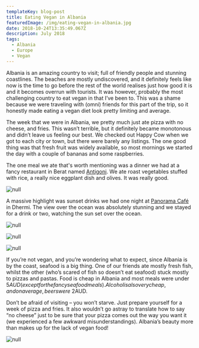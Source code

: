 ```yaml
---
templateKey: blog-post
title: Eating Vegan in Albania
featuredImage: /img/eating-vegan-in-albania.jpg
date: 2018-10-24T13:35:49.067Z
description: July 2018
tags:
  - Albania
  - Europe
  - Vegan
---
```

Albania is an amazing country to visit; full of friendly people and stunning coastlines. The beaches are mostly undiscovered, and it definitely feels like now is the time to go before the rest of the world realises just how good it is and it becomes overrun with tourists. It was however, probably the most challenging country to eat vegan in that I’ve been to. This was a shame because we were traveling with (omni) friends for this part of the trip, so it honestly made eating a vegan diet look pretty limiting and average.

The week that we were in Albania, we pretty much just ate pizza with no cheese, and fries. This wasn’t terrible, but it definitely became monotonous and didn’t leave us feeling our best. We checked out Happy Cow when we got to each city or town, but there were barely any listings. The one good thing was that fresh fruit was widely available, so most mornings we started the day with a couple of bananas and some raspberries.

The one meal we ate that's worth mentioning was a dinner we had at a fancy restaurant in Berat named [Antigoni](https://antigoni-restaurant.business.site/). We ate roast vegetables stuffed with rice, a really nice eggplant dish and olives. It was really good.

![null](/img/img_9589.jpg)

A massive highlight was sunset drinks we had one night at [Panorama Café](https://www.facebook.com/Panorama-Cafe-Dhermi-183904081668856/) in Dhermi. The view over the ocean was absolutely stunning and we stayed for a drink or two, watching the sun set over the ocean.

![null](/img/img_9727.jpg)

![null](/img/img_9719.jpg)

![null](/img/img_9758.jpg)

If you’re not vegan, and you’re wondering what to expect, since Albania is by the coast, seafood is a big thing. One of our friends ate mostly fresh fish, whilst the other (who’s scared of fish so doesn’t eat seafood) stuck mostly to pizzas and pastas. Food is cheap in Albania and most meals were under $5AUD (except for the fancy seafood meals). Alcohol is also very cheap, and on average, beers were ~$2AUD.

Don’t be afraid of visiting – you won’t starve. Just prepare yourself for a week of pizza and fries. It also wouldn’t go astray to translate how to say “no cheese” just to be sure that your pizza comes out the way you want it (we experienced a few awkward misunderstandings). Albania’s beauty more than makes up for the lack of vegan food!

![null](/img/img_9631.jpg)
